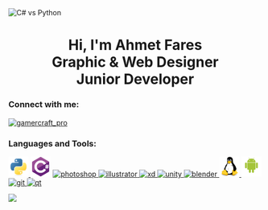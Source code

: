 <div style="display: flex; align-items: center; gap: 20px; flex-wrap: nowrap; overflow-x: auto; white-space: nowrap;">
    <img src="https://external-content.duckduckgo.com/iu/?u=https%3A%2F%2Fhackr.io%2Fblog%2Fc-sharp-vs-python%2Fthumbnail%2Flarge&f=1&nofb=1&ipt=686ce0651e004cdeacdf6a1c9990fbdc3b6124c60c451592b6ea72e9637449fb" 
         alt="C# vs Python" flex-shrink: 0;">
</div>





<h1 align="center">Hi, I'm Ahmet Fares<br>Graphic & Web Designer<br>Junior Developer</h1>

<h3 align="left">Connect with me:</h3>
<p align="left">
<a href="https://discord.gg/gamercraft_pro" target="blank"><img align="center" src="https://raw.githubusercontent.com/rahuldkjain/github-profile-readme-generator/master/src/images/icons/Social/discord.svg" alt="gamercraft_pro" height="30" width="40" /></a>




<h3 align="left">Languages and Tools:</h3>
<p align="left"> <a href="https://www.python.org" target="_blank" rel="noreferrer"> <img src="https://raw.githubusercontent.com/devicons/devicon/master/icons/python/python-original.svg" alt="python" width="40" height="40"/> </a> <img src="https://raw.githubusercontent.com/devicons/devicon/master/icons/csharp/csharp-original.svg" alt="csharp" width="40" height="40"/> <a href="https://www.photoshop.com/en" target="_blank" rel="noreferrer"> <img src="https://external-content.duckduckgo.com/iu/?u=https%3A%2F%2Fcdn.pixabay.com%2Fphoto%2F2021%2F02%2F03%2F12%2F35%2Fphotoshop-5977809_960_720.png&f=1&nofb=1&ipt=f780e0d4a06219f6c0b6346caf693c86dbf5476e2484ca80d34eb3d8dd528dae" alt="photoshop" width="40" height="40"/> </a> <a href="https://www.adobe.com/in/products/illustrator.html" target="_blank" rel="noreferrer"> <img src="https://tr.m.wikipedia.org/wiki/Adobe_Illustrator#/media/Dosya%3AAdobe_Illustrator_CC_icon.svg" alt="illustrator" width="40" height="40"/> </a> <a href="https://www.adobe.com/products/xd.html" target="_blank" rel="noreferrer"> <img src="https://external-content.duckduckgo.com/iu/?u=https%3A%2F%2Fupload.wikimedia.org%2Fwikipedia%2Fcommons%2Fthumb%2Fc%2Fc2%2FAdobe_XD_CC_icon.svg%2F1200px-Adobe_XD_CC_icon.svg.png&f=1&nofb=1&ipt=9cf2d725fcd8494ff3ff8152b21225c136f2eec39f8259e0c917299bca44c2de" alt="xd" width="40" height="40"/> </a> <a href="https://unity.com/" target="_blank" rel="noreferrer"> <img src="https://external-content.duckduckgo.com/iu/?u=https%3A%2F%2Fdl.flathub.org%2Frepo%2Fappstream%2Fx86_64%2Ficons%2F128x128%2Fcom.unity.UnityHub.png&f=1&nofb=1&ipt=23a59d2ab3e961c9e4cc7cb98b7c145636482000262be5a13224fc68a637b5e1" alt="unity" width="40" height="40"/> </a> <a href="https://www.blender.org/" target="_blank" rel="noreferrer"> <img src="https://download.blender.org/branding/community/blender_community_badge_white.svg" alt="blender" width="40" height="40"/> </a> <a href="https://www.linux.org/" target="_blank" rel="noreferrer"> <img src="https://raw.githubusercontent.com/devicons/devicon/master/icons/linux/linux-original.svg" alt="linux" width="40" height="40"/> </a> <a href="https://developer.android.com" target="_blank" rel="noreferrer"> <img src="https://raw.githubusercontent.com/devicons/devicon/master/icons/android/android-original-wordmark.svg" alt="android" width="40" height="40"/> </a> <a href="https://git-scm.com/" target="_blank" rel="noreferrer"> <img src="https://www.vectorlogo.zone/logos/git-scm/git-scm-icon.svg" alt="git" width="40" height="40"/> </a> <a href="https://www.qt.io/" target="_blank" rel="noreferrer"> <img src="https://upload.wikimedia.org/wikipedia/commons/0/0b/Qt_logo_2016.svg" alt="qt" width="40" height="40"/> </a> </p> 

<img src="https://media2.dev.to/dynamic/image/width=800%2Cheight=%2Cfit=scale-down%2Cgravity=auto%2Cformat=auto/https%3A%2F%2Fdev-to-uploads.s3.amazonaws.com%2Fuploads%2Farticles%2Fj8wo9f1mou6g5469671h.gif">
